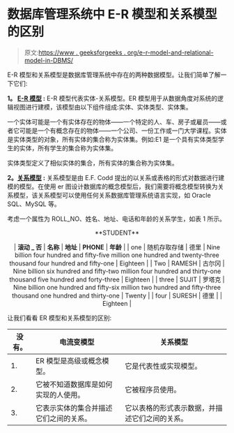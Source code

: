 # 数据库管理系统中 E-R 模型和关系模型的区别

> 原文:[https://www . geeksforgeeks . org/e-r-model-and-relational-model-in-DBMS/](https://www.geeksforgeeks.org/difference-between-e-r-model-and-relational-model-in-dbms/)

E-R 模型和关系模型是数据库管理系统中存在的两种数据模型。让我们简单了解一下它们:

**1。 [E-R 模型](https://www.geeksforgeeks.org/introduction-of-er-model/) :**
E-R 模型代表实体-关系模型。ER 模型用于从数据角度对系统的逻辑视图进行建模，该模型由以下组件组成:实体、实体类型、实体集。

一个实体可能是一个有实体存在的物体——一个特定的人、车、房子或雇员——或者它可能是一个有概念存在的物体——一个公司、一份工作或一门大学课程。实体是实体类型的对象，所有实体的集合称为实体集。例如:E1 是一个具有实体类型学生的实体，所有学生的集合称为实体集。

实体类型定义了相似实体的集合，所有实体的集合称为实体集。

**2。[关系模型](https://www.geeksforgeeks.org/relational-model-in-dbms/) :**
关系模型是由 E.F. Codd 提出的以关系或表格的形式对数据进行建模的模型。在使用 er 图设计数据库的概念模型后，我们需要将概念模型转换为关系模型，该关系模型可以使用任何关系数据库管理系统语言实现，如 Oracle SQL、MySQL 等。

考虑一个属性为 ROLL_NO、姓名、地址、电话和年龄的关系学生，如表 1 所示。

<center>
**STUDENT**

| **滚动 _ 否** | **名称** | **地址** | **PHONE** | **年龄** |
| one | 随机存取存储 | 德里 | Nine billion four hundred and fifty-five million one hundred and twenty-three thousand four hundred and fifty-one | Eighteen |
| Two | RAMESH | 古尔冈 | Nine billion six hundred and fifty-two million four hundred and thirty-one thousand five hundred and forty-three | Eighteen |
| three | SUJIT | 罗塔克 | Nine billion one hundred and fifty-six million two hundred and fifty-three thousand one hundred and thirty-one | Twenty |
| four | SURESH | 德里 |  | Eighteen |

</center>

让我们看看 ER 模型和关系模型的区别:

<center>

| 没有。 | 电流变模型 | 关系模型 |
| --- | --- | --- |
| 1. | ER 模型是高级或概念模型。 | 它是代表性或实现模型。 |
| 2. | 它被不知道数据库是如何实现的人使用。 | 它被程序员使用。 |
| 3. | 它表示实体的集合并描述它们之间的关系。 | 它以表格的形式表示数据，并描述它们之间的关系。 | 4. | 它由实体、实体类型、实体集等组件组成。 | 它由域、属性、元组等组件组成。 | 5. | 理解实体之间的关系很容易。 | 导出不同表之间的关系不太容易。 | 6. | 它描述基数。 | 它没有描述基数。 |

</center>
